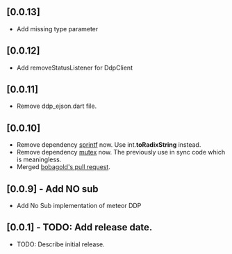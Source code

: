 ## [0.0.13]

* Add missing type parameter

## [0.0.12]

* Add removeStatusListener for DdpClient

## [0.0.11]

* Remove ddp_ejson.dart file.

## [0.0.10]

* Remove dependency [sprintf](https://pub.dev/packages/sprintf) now. Use int.**toRadixString** instead.
* Remove dependency [mutex](https://pub.dev/packages/mutex) now. The previously use in sync code which is meaningless.
* Merged [bobagold's pull request](https://github.com/haoguo/ddp/pull/4).

## [0.0.9] - Add NO sub

* Add No Sub implementation of meteor DDP

## [0.0.1] - TODO: Add release date.

* TODO: Describe initial release.
